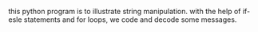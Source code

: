 this python program is to illustrate string manipulation.
with the help of if-esle statements and for loops,
we code and decode some messages.
